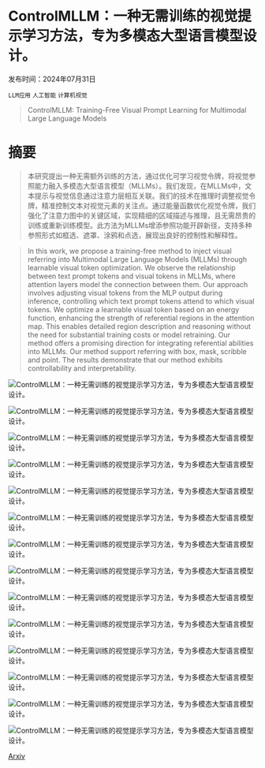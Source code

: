 # ControlMLLM：一种无需训练的视觉提示学习方法，专为多模态大型语言模型设计。

发布时间：2024年07月31日

`LLM应用` `人工智能` `计算机视觉`

> ControlMLLM: Training-Free Visual Prompt Learning for Multimodal Large Language Models

# 摘要

> 本研究提出一种无需额外训练的方法，通过优化可学习视觉令牌，将视觉参照能力融入多模态大型语言模型（MLLMs）。我们发现，在MLLMs中，文本提示与视觉信息通过注意力层相互关联。我们的技术在推理时调整视觉令牌，精准控制文本对视觉元素的关注点。通过能量函数优化视觉令牌，我们强化了注意力图中的关键区域，实现精细的区域描述与推理，且无需昂贵的训练或重新训练模型。此方法为MLLMs增添参照功能开辟新径，支持多种参照形式如框选、遮罩、涂鸦和点选，展现出良好的控制性和解释性。

> In this work, we propose a training-free method to inject visual referring into Multimodal Large Language Models (MLLMs) through learnable visual token optimization. We observe the relationship between text prompt tokens and visual tokens in MLLMs, where attention layers model the connection between them. Our approach involves adjusting visual tokens from the MLP output during inference, controlling which text prompt tokens attend to which visual tokens. We optimize a learnable visual token based on an energy function, enhancing the strength of referential regions in the attention map. This enables detailed region description and reasoning without the need for substantial training costs or model retraining. Our method offers a promising direction for integrating referential abilities into MLLMs. Our method support referring with box, mask, scribble and point. The results demonstrate that our method exhibits controllability and interpretability.

![ControlMLLM：一种无需训练的视觉提示学习方法，专为多模态大型语言模型设计。](../../../paper_images/2407.21534/x1.png)

![ControlMLLM：一种无需训练的视觉提示学习方法，专为多模态大型语言模型设计。](../../../paper_images/2407.21534/x2.png)

![ControlMLLM：一种无需训练的视觉提示学习方法，专为多模态大型语言模型设计。](../../../paper_images/2407.21534/x3.png)

![ControlMLLM：一种无需训练的视觉提示学习方法，专为多模态大型语言模型设计。](../../../paper_images/2407.21534/x4.png)

![ControlMLLM：一种无需训练的视觉提示学习方法，专为多模态大型语言模型设计。](../../../paper_images/2407.21534/x5.png)

![ControlMLLM：一种无需训练的视觉提示学习方法，专为多模态大型语言模型设计。](../../../paper_images/2407.21534/x6.png)

![ControlMLLM：一种无需训练的视觉提示学习方法，专为多模态大型语言模型设计。](../../../paper_images/2407.21534/x7.png)

![ControlMLLM：一种无需训练的视觉提示学习方法，专为多模态大型语言模型设计。](../../../paper_images/2407.21534/x8.png)

![ControlMLLM：一种无需训练的视觉提示学习方法，专为多模态大型语言模型设计。](../../../paper_images/2407.21534/x9.png)

![ControlMLLM：一种无需训练的视觉提示学习方法，专为多模态大型语言模型设计。](../../../paper_images/2407.21534/x10.png)

![ControlMLLM：一种无需训练的视觉提示学习方法，专为多模态大型语言模型设计。](../../../paper_images/2407.21534/x11.png)

![ControlMLLM：一种无需训练的视觉提示学习方法，专为多模态大型语言模型设计。](../../../paper_images/2407.21534/x12.png)

![ControlMLLM：一种无需训练的视觉提示学习方法，专为多模态大型语言模型设计。](../../../paper_images/2407.21534/x13.png)

![ControlMLLM：一种无需训练的视觉提示学习方法，专为多模态大型语言模型设计。](../../../paper_images/2407.21534/x14.png)

[Arxiv](https://arxiv.org/abs/2407.21534)